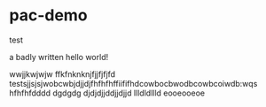 # pac-demo



test


a badly written hello world!

wwjjkwjwjw
ffkfnknknjfjjfjfjfd
testsjjsjsjwobcwbjdjjdjfhfhfhffiififhdcowbocbwodbcowbcoiwdb:wqs
hfhfhfdddd
dgdgdg
djdjdjjddjjdjjd
llldldllld
eooeooeoe
